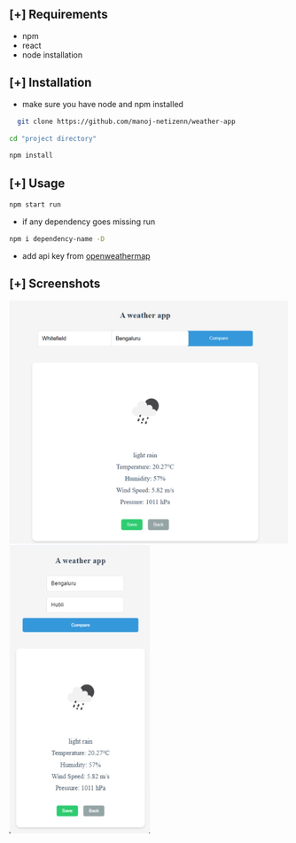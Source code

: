 ## [+] Requirements

- npm
- react
- node installation

## [+] Installation

- make sure you have node and npm installed

```bash
  git clone https://github.com/manoj-netizenn/weather-app
```

```bash
cd "project directory"
```

```bash
npm install
```

## [+] Usage

```bash
npm start run
```
- if any dependency goes missing run

```bash
npm i dependency-name -D
```

- add api key from <a href="https://openweathermap.org/">openweathermap</a>


## [+] Screenshots
 ![screenshot](https://github.com/manoj-netizenn/weather-app/blob/main/Screenshot%202025-05-02%20213641.png)
 ![screenshot](https://github.com/manoj-netizenn/weather-app/blob/main/Galaxy%20Note%209%20(2).png)



